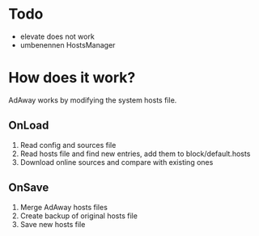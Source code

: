 # Todo

- elevate does not work
- umbenennen HostsManager

# How does it work?

AdAway works by modifying the system hosts file.

## OnLoad

1. Read config and sources file
2. Read hosts file and find new entries, add them to block/default.hosts
3. Download online sources and compare with existing ones

## OnSave

1. Merge AdAway hosts files
2. Create backup of original hosts file
3. Save new hosts file
